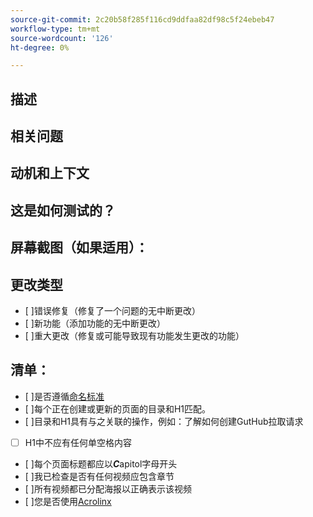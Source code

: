 ```yaml
---
source-git-commit: 2c20b58f285f116cd9ddfaa82df98c5f24ebeb47
workflow-type: tm+mt
source-wordcount: '126'
ht-degree: 0%

---
```

<!--- Provide a general summary of your changes in the Title above -->

## 描述

<!--- Describe your changes in detail -->

## 相关问题

<!--- This project only accepts pull requests related to open issues -->
<!--- If suggesting a new feature or change, please discuss it in an issue first -->
<!--- If fixing a bug, there should be an issue describing it with steps to reproduce -->
<!--- Please link to the issue here: -->

## 动机和上下文

<!--- Why is this change required? What problem does it solve? -->

## 这是如何测试的？

<!--- Please describe in detail how you tested your changes. -->
<!--- Include details of your testing environment, and the tests you ran to -->
<!--- see how your change affects other areas of the code, etc. -->

## 屏幕截图（如果适用）：

## 更改类型

<!--- What types of changes does your code introduce? Put an `x` in all the boxes that apply: -->

- [ ]错误修复（修复了一个问题的无中断更改）
- [ ]新功能（添加功能的无中断更改）
- [ ]重大更改（修复或可能导致现有功能发生更改的功能）

## 清单：


<!--- Go over all the following points, and put an `x` in all the boxes that apply. -->
<!--- If you're unsure about any of these, don't hesitate to ask. We're here to help! -->

- [ ]是否遵循[命名标准](https://wiki.corp.adobe.com/display/DMSArchitecture/Naming+Standards)
- [ ]每个正在创建或更新的页面的目录和H1匹配。
- [ ]目录和H1具有与之关联的操作，例如：了解如何创建GutHub拉取请求
- [ ] H1中不应有任何单空格内容
- [ ]每个页面标题都应以***C***apitol字母开头
- [ ]我已检查是否有任何视频应包含章节
- [ ]所有视频都已分配海报以正确表示该视频
- [ ]您是否使用[Acrolinx](https://experienceleague.corp.adobe.com/docs/authoring-guide-exl/using/style-guide/acrolinx.html)

